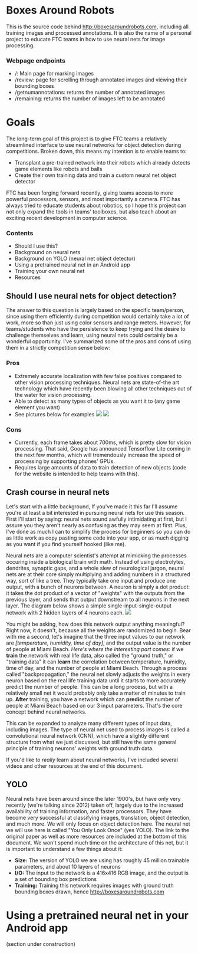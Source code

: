 # Boxes Around Robots
This is the source code behind http://boxesaroundrobots.com, including all training images and processed annotations. It is also the name of a personal project to educate FTC teams in how to use neural nets for image processing.

### Webpage endpoints
* /: Main page for marking images
* /review: page for scrolling through annotated images and viewing their bounding boxes
* /getnumannotations: returns the number of annotated images
* /remaining: returns the number of images left to be annotated

# Goals
The long-term goal of this project is to give FTC teams a relatively streamlined interface to use neural networks for object detection during competitions. Broken down, this means my intention is to enable teams to:
* Transplant a pre-trained network into their robots which already detects game elements like robots and balls
* Create their own training data and train a custom neural net object detector

FTC has been forging forward recently, giving teams access to more powerful processors, sensors, and most importantly a camera. FTC has always tried to educate students about robotics, so I hope this project can not only expand the tools in teams' toolboxes, but also teach about an exciting recent development in computer science.

### Contents
* Should I use this?
* Background on neural nets
* Background on YOLO (neural net object detector)
* Using a pretrained neural net in an Android app
* Training your own neural net
* Resources

## Should I use neural nets for object detection?
The answer to this question is largely based on the specific team/person, since using them efficiently during competition would certainly take a lot of work, more so than just using color sensors and range meters. However, for teams/students who have the persistence to keep trying and the desire to challenge themselves and learn, using neural nets could certainly be a wonderful opportunity. I've summarized some of the pros and cons of using them in a strictly competition sense below:

### Pros
* Extremely accurate localization with few false positives compared to other vision processing techniques. Neural nets are state-of-the art technology which have recently been blowing all other techniques out of the water for vision processing.
* Able to detect as many types of objects as you want it to (any game element you want)
* See pictures below for examples
![](/samples/demo1.jpg?raw=true)
![](/samples/demo2.jpg?raw=true)
### Cons
* Currently, each frame takes about 700ms, which is pretty slow for vision processing. That said, Google has announced Tensorflow Lite coming in the next few months, which will tremendously increase the speed of processing by supporting phones' GPUs.
* Requires large amounts of data to train detection of new objects (code for the website is intended to help teams with this).


## Crash course in neural nets
Let's start with a little background, If you've made it this far I'll assume you're at least a bit interested in pursuing neural nets for use this season. First I'll start by saying: neural nets sound awfully intimidating at first, but I assure you they aren't nearly as confusing as they may seem at first. Plus, I've done as much I can to simplify the process for beginners so you can do as little work as copy pasting some code into your app, or as much digging as you want if you find yourself hooked (like me).

Neural nets are a computer scientist's attempt at mimicking the processes occuring inside a biological brain with math. Instead of using electrolytes, dendrites, synaptic gaps, and a whole slew of neurological jargon, neural nets are at their core simply multiplying and adding numbers in a structured way, sort of like a tree. They typically take one input and produce one output, with a bunch of neurons between. A neuron is simply a dot product: it takes the dot product of a vector of "weights" with the outputs from the previous layer, and sends that output downstream to all neurons in the next layer. The diagram below shows a simple single-input-single-output network with 2 hidden layers of 4 neurons each.
![](/net.jpeg?raw=true)

You might be asking, how does this network output anything meaningful? Right now, it doesn't, because all the weights are randomized to begin. Bear with me a second, let's imagine that the three input values to our network are *[temperature, humidity, time of day]*, and the output value is the number of people at Miami Beach. *Here's where the interesting part comes*: if we **train** the network with real life data, also called the "ground truth," or "training data" it can **learn** the correlation between temperature, humidity, time of day, and the number of people at Miami Beach. Through a process called "backpropagation," the neural net slowly adjusts the weights in every neuron based on the real life training data until it starts to more accurately predict the number of people. This can be a long process, but with a relatively small net it would probably only take a matter of minutes to train up. **After** training, you have a network which can **predict** the number of people at Miami Beach based on our 3 input parameters. That's the core concept behind neural networks.

This can be expanded to analyze many different types of input data, including images. The type of neural net used to process images is called a convolutional neural network (CNN), which have a slightly different structure from what we just discussed, but still have the same general principle of training neurons' weights with ground truth data.

If you'd like to *really* learn about neural networks, I've included several videos and other resources at the end of this document.

## YOLO
Neural nets have been around since the later 1900's, but have only very recently (we're talking since 2012) taken off, largely due to the increased availability of training information, and faster processors. They have become very successful at classifying images, translation, object detection, and much more. We will only focus on object detection here. The neural net we will use here is called "You Only Look Once" (yes YOLO). The link to the original paper as well as more resources are included at the bottom of this document. We won't spend much time on the architecture of this net, but it is important to understand a few things about it:
* **Size:** The version of YOLO we are using has roughly 45 million trainable parameters, and about 10 layers of neurons
* **I/O:** The input to the network is a 416x416 RGB image, and the output is a set of bounding box predictions
* **Training:** Training this network requires images with ground truth bounding boxes drawn, hence http://boxesaroundrobots.com

# Using a pretrained neural net in your Android app
(section under construction)
